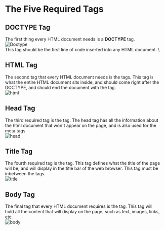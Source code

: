 
# The Five Required Tags 
## DOCTYPE Tag
The first thing every HTML document needs is a **DOCTYPE** tag. \
![Doctype](https://user-images.githubusercontent.com/55213659/117481493-afec8c80-af28-11eb-957d-8c3168206b3f.png) \
This tag should be the first line of code inserted into any HTML document. \

## HTML Tag
The second tag that every HTML document needs is the **<html></html>** tags. This tag is what the entire HTML document sits inside, and should come right after the DOCTYPE, and should end the document with the </html> tag. \
![html](https://user-images.githubusercontent.com/55213659/117482177-9f88e180-af29-11eb-8bfc-1de487565d51.png)

## Head Tag
The third required tag is the **<head></head>** tag. The head tag has all the information about the html document that won't appear on the page, and is also used for the meta tags. \
![head](https://user-images.githubusercontent.com/55213659/117482527-1faf4700-af2a-11eb-9207-b16027e45869.png)

## Title Tag
The fourth required tag is the **<title></title>** tag. This tag defines what the title of the page will be, and will display in the title bar of the web browser. This tag must be inbetween the **<head></head>** tags. \
![title](https://user-images.githubusercontent.com/55213659/117482756-73ba2b80-af2a-11eb-92e3-04d73e3ca958.png)

## Body Tag
The final tag that every HTML document requires is the **<body></body>** tag. This tag will hold all the content that will display on the page, such as text, images, links, etc.\
![body](https://user-images.githubusercontent.com/55213659/117482932-b4b24000-af2a-11eb-8dda-09c255b7b53f.png)



